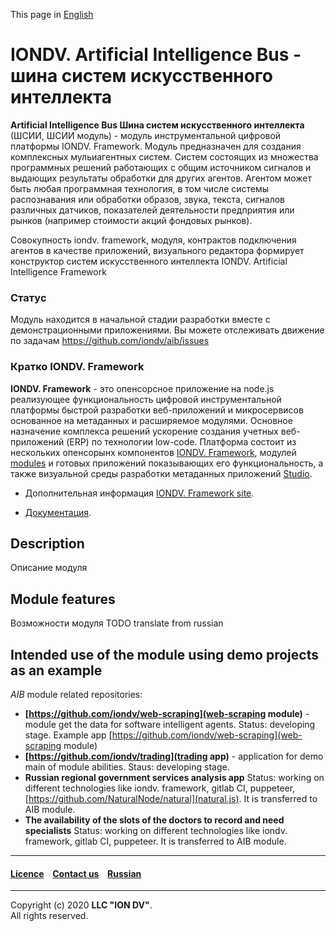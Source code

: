 This page in [English](./README.md)

# IONDV. Artificial Intelligence Bus - шина систем искусственного интеллекта

**Artificial Intelligence Bus Шина систем искусственного интеллекта** (ШСИИ, ШСИИ модуль) - модуль 
инструментальной цифровой платформы IONDV. Framework. Модуль предназначен для создания комплексных мульиагентных систем.
Систем состоящих из множества программных решений работающих с общим источником сигналов и выдающих результаты обработки 
для других агентов. Агентом может быть любая программная технология, в том числе системы распознавания или обработки образов, звука,
текста, сигналов различных датчиков, показателей деятельности предприятия или рынков (например стоимости акций фондовых рынков).

Совокупность iondv. framework, модуля, контрактов подключения агентов в качестве приложений, визуального редактора формирует 
конструктор систем искусственного интеллекта IONDV. Artificial Intelligence Framework

### Статус
Модуль находится в начальной стадии разработки вместе с демонстрационными приложениями. Вы можете отслеживать движение по задачам https://github.com/iondv/aib/issues

### Кратко IONDV. Framework

**IONDV. Framework** - это опенсорсное приложение на node.js реализующее функциональность цифровой инструментальной платформы 
быстрой разработки веб-приложений и микросервисов основанное на метаданных и расширяемое модулями. Основное назначение комплекса решений
ускорение создания учетных веб-приложений (ERP) по технологии low-code. Платформа состоит из нескольких опенсорынх компонентов [IONDV. Framework](https://github.com/iondv/framework), модулей
[modules](https://github.com/topics/iondv-module) и готовых приложений показывающих его функциональность, а также
визуальной среды разработки метаданных приложений [Studio](https://github.com/iondv/studio).

* Дополнительная информация [IONDV. Framework site](https://iondv.com). 

* [Документация](https://iondv.readthedocs.io/ru/latest/).

## Description
Описание модуля
   
## Module features
Возможности модуля
TODO translate from russian

## Intended use of the module using demo projects as an example
 
 _AIB_ module related repositories:
 * **[https://github.com/iondv/web-scraping](web-scraping module)** - module get the data for software intelligent agents. 
 Status: developing stage. Example app [https://github.com/iondv/web-scraping](web-scraping module)
 * **[https://github.com/iondv/trading](trading app)** - application for demo main of module abilities. Staus: developing stage. 
 * **Russian regional government services analysis app** Status: working on different technologies like iondv. framework, gitlab CI, puppeteer, 
 [https://github.com/NaturalNode/natural](natural.js). It is transferred to AIB module.
 * **The availability of the slots of the doctors to record and need specialists** Status: working on different technologies 
 like iondv. framework, gitlab CI, puppeteer. It is transferred to AIB module.
 
  
 --------------------------------------------------------------------------  
 
 
  #### [Licence](/LICENSE) &ensp;  [Contact us](https://iondv.ru) &ensp;  [Russian](./README_RU.md)   &ensp;           
 
 
 --------------------------------------------------------------------------  
 
 Copyright (c) 2020 **LLC "ION DV"**.  
 All rights reserved. 
